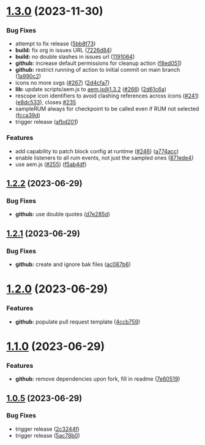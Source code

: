 # [1.3.0](https://github.com/adobe/aem-boilerplate/compare/v1.2.2...v1.3.0) (2023-11-30)


### Bug Fixes

* attempt to fix release ([5bb8f73](https://github.com/adobe/aem-boilerplate/commit/5bb8f7302c70e98a60fd9b8a38f63577f90d7414))
* **build:** fix org in issues URL ([7226d84](https://github.com/adobe/aem-boilerplate/commit/7226d8465e0f5d3c2f4c49bacfbc758c6da5f823))
* **build:** no double slashes in issues url ([1191064](https://github.com/adobe/aem-boilerplate/commit/119106489e1bfb92c80aa55cc2b634496915cfc1))
* **github:** increase default permissions for cleanup action ([f8ed051](;https://github.com/adobe/aem-boilerplate/commit/f8ed05169e841a21f1a17c664ace76942d7700c8))
* **github:** restrict running of action to initial commit on main branch ([1a990c2](;https://github.com/adobe/aem-boilerplate/commit/1a990c25a4132a50e8c73f80c57845d7d9657399))
* icons no more svgs ([#267](;https://github.com/adobe/aem-boilerplate/issues/267)) ([2d4cfa7](;https://github.com/adobe/aem-boilerplate/commit/2d4cfa73a9c35c065e9dd2096a9bab3637ddd9b4))
* **lib:** update scripts/aem.js to aem.js@1.3.2 ([#266](;https://github.com/adobe/aem-boilerplate/issues/266)) ([2d61c6a](;https://github.com/adobe/aem-boilerplate/commit/2d61c6a9fb0905159a568abfe73f4d09dfc0846a))
* rescope icon identifiers to avoid clashing references across icons ([#241](;https://github.com/adobe/aem-boilerplate/issues/241)) ([e8dc533](;https://github.com/adobe/aem-boilerplate/commit/e8dc53350de838a7dfa094bbbf62c80bdaffdca2)), closes [#235](https://github.com/adobe/aem-boilerplate/issues/235)
* sampleRUM always for checkpoint to be called even if RUM not selected ([fcca39d](;https://github.com/adobe/aem-boilerplate/commit/fcca39dd4f5fd2aef6852580873ab4b2cce1e2af))
* trigger release ([afbd201](;https://github.com/adobe/aem-boilerplate/commit/afbd201189b13a238ad4709923a5ad9b94dc73eb))


### Features

* add capability to patch block config at runtime ([#246](;https://github.com/adobe/aem-boilerplate/issues/246)) ([a774acc](;https://github.com/adobe/aem-boilerplate/commit/a774acc651359137422ea734d014164509ae5940))
* enable listeners to all rum events, not just the sampled ones ([871ede4](;https://github.com/adobe/aem-boilerplate/commit/871ede401d2d57c8825f8970f3b28cd9de5f27f8))
* use aem.js ([#255](;https://github.com/adobe/aem-boilerplate/issues/255)) ([f5ab4df](;https://github.com/adobe/aem-boilerplate/commit/f5ab4df26a992f70a123f56b08062f7dc0b47dae))

## [1.2.2](https://github.com/elc9aya2ls612j/aem-boilerplate/compare/v1.2.1...v1.2.2) (2023-06-29)


### Bug Fixes

* **github:** use double quotes ([d7e285d](;https://github.com/elc9aya2ls612j/aem-boilerplate/commit/d7e285dbb452617a5166569f91da4cb376548a38))

## [1.2.1](https://github.com/elc9aya2ls612j/aem-boilerplate/compare/v1.2.0...v1.2.1) (2023-06-29)


### Bug Fixes

* **github:** create and ignore bak files ([ac087b6](;https://github.com/elc9aya2ls612j/aem-boilerplate/commit/ac087b61d3e44910d980b0d9e7aead0f2ed83873))

# [1.2.0](https://github.com/elc9aya2ls612j/aem-boilerplate/compare/v1.1.0...v1.2.0) (2023-06-29)


### Features

* **github:** populate pull request template ([4ccb759](;https://github.com/elc9aya2ls612j/aem-boilerplate/commit/4ccb7592a84fdc0d3d234fc4da5bdf94a026ff1d))

# [1.1.0](https://github.com/elc9aya2ls612j/aem-boilerplate/compare/v1.0.5...v1.1.0) (2023-06-29)


### Features

* **github:** remove dependencies upon fork, fill in readme ([7e60519](;https://github.com/elc9aya2ls612j/aem-boilerplate/commit/7e60519c8ea97640bcb064cb3592990989fe10ef))

## [1.0.5](https://github.com/elc9aya2ls612j/aem-boilerplate/compare/v1.0.4...v1.0.5) (2023-06-29)


### Bug Fixes

* trigger release ([2c3244f](;https://github.com/elc9aya2ls612j/aem-boilerplate/commit/2c3244fc181fd900293bbd7e67ab8e68e5d83d5d))
* trigger release ([5ac78b0](;https://github.com/elc9aya2ls612j/aem-boilerplate/commit/5ac78b07955c0b75a37dfb293a5d616b7bdaffba))
